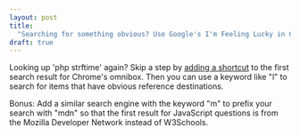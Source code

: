 ```yaml
---
layout: post
title:
  "Searching for something obvious? Use Google's I'm Feeling Lucky in Chrome's Omnibox"
draft: true
---
```


Looking up 'php strftime' again? Skip a step by [adding a shortcut](http://productforums.google.com/forum/#!topic/chrome/ye0NLq9ANLc) to the first search result for Chrome's omnibox. Then you can use a keyword like "l" to search for items that have obvious reference destinations.

Bonus: Add a similar search engine with the keyword "m" to prefix your search with "mdn" so that the first result for JavaScript questions is from the Mozilla Developer Network instead of W3Schools.
